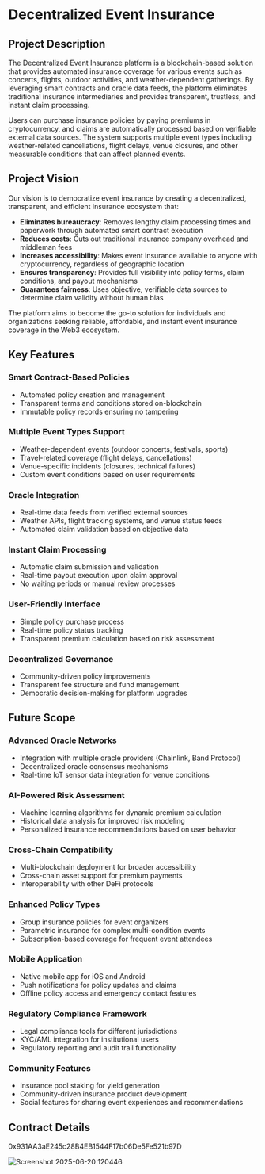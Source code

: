 # Decentralized Event Insurance

## Project Description

The Decentralized Event Insurance platform is a blockchain-based solution that provides automated insurance coverage for various events such as concerts, flights, outdoor activities, and weather-dependent gatherings. By leveraging smart contracts and oracle data feeds, the platform eliminates traditional insurance intermediaries and provides transparent, trustless, and instant claim processing.

Users can purchase insurance policies by paying premiums in cryptocurrency, and claims are automatically processed based on verifiable external data sources. The system supports multiple event types including weather-related cancellations, flight delays, venue closures, and other measurable conditions that can affect planned events.

## Project Vision

Our vision is to democratize event insurance by creating a decentralized, transparent, and efficient insurance ecosystem that:

- **Eliminates bureaucracy**: Removes lengthy claim processing times and paperwork through automated smart contract execution
- **Reduces costs**: Cuts out traditional insurance company overhead and middleman fees
- **Increases accessibility**: Makes event insurance available to anyone with cryptocurrency, regardless of geographic location
- **Ensures transparency**: Provides full visibility into policy terms, claim conditions, and payout mechanisms
- **Guarantees fairness**: Uses objective, verifiable data sources to determine claim validity without human bias

The platform aims to become the go-to solution for individuals and organizations seeking reliable, affordable, and instant event insurance coverage in the Web3 ecosystem.

## Key Features

### Smart Contract-Based Policies
- Automated policy creation and management
- Transparent terms and conditions stored on-blockchain
- Immutable policy records ensuring no tampering

### Multiple Event Types Support
- Weather-dependent events (outdoor concerts, festivals, sports)
- Travel-related coverage (flight delays, cancellations)
- Venue-specific incidents (closures, technical failures)
- Custom event conditions based on user requirements

### Oracle Integration
- Real-time data feeds from verified external sources
- Weather APIs, flight tracking systems, and venue status feeds
- Automated claim validation based on objective data

### Instant Claim Processing
- Automatic claim submission and validation
- Real-time payout execution upon claim approval
- No waiting periods or manual review processes

### User-Friendly Interface
- Simple policy purchase process
- Real-time policy status tracking
- Transparent premium calculation based on risk assessment

### Decentralized Governance
- Community-driven policy improvements
- Transparent fee structure and fund management
- Democratic decision-making for platform upgrades

## Future Scope

### Advanced Oracle Networks
- Integration with multiple oracle providers (Chainlink, Band Protocol)
- Decentralized oracle consensus mechanisms
- Real-time IoT sensor data integration for venue conditions

### AI-Powered Risk Assessment
- Machine learning algorithms for dynamic premium calculation
- Historical data analysis for improved risk modeling
- Personalized insurance recommendations based on user behavior

### Cross-Chain Compatibility
- Multi-blockchain deployment for broader accessibility
- Cross-chain asset support for premium payments
- Interoperability with other DeFi protocols

### Enhanced Policy Types
- Group insurance policies for event organizers
- Parametric insurance for complex multi-condition events
- Subscription-based coverage for frequent event attendees

### Mobile Application
- Native mobile app for iOS and Android
- Push notifications for policy updates and claims
- Offline policy access and emergency contact features

### Regulatory Compliance Framework
- Legal compliance tools for different jurisdictions
- KYC/AML integration for institutional users
- Regulatory reporting and audit trail functionality

### Community Features
- Insurance pool staking for yield generation
- Community-driven insurance product development
- Social features for sharing event experiences and recommendations

## Contract Details
0x931AA3aE245c28B4EB1544F17b06De5Fe521b97D



![Screenshot 2025-06-20 120446](https://github.com/user-attachments/assets/189a56a6-e2f1-4e92-ae98-6fda0c04b7f9)

